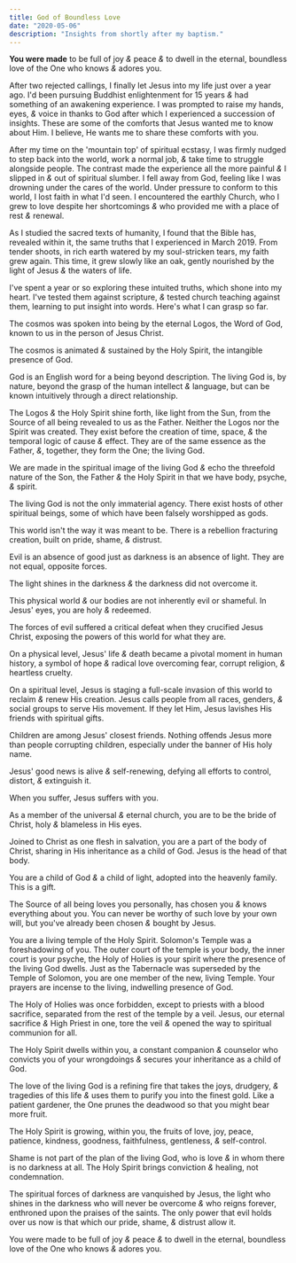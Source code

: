 ```yaml
---
title: God of Boundless Love
date: "2020-05-06"
description: "Insights from shortly after my baptism."
---
```


**You were made** to be full of joy *&* peace *&* to dwell in the eternal, boundless love of the One who knows *&* adores you.

After two rejected callings, I finally let Jesus into my life just over a year ago. I'd been pursuing Buddhist enlightenment for 15 years *&* had something of an awakening experience. I was prompted to raise my hands, eyes, *&* voice in thanks to God after which I experienced a succession of insights. These are some of the comforts that Jesus wanted me to know about Him. I believe, He wants me to share these comforts with you.

After my time on the 'mountain top' of spiritual ecstasy, I was firmly nudged to step back into the world, work a normal job, *&* take time to struggle alongside people. The contrast made the experience all the more painful *&* I slipped in *&* out of spiritual slumber. I fell away from God, feeling like I was drowning under the cares of the world. Under pressure to conform to this world, I lost faith in what I'd seen. I encountered the earthly Church, who I grew to love despite her shortcomings *&* who provided me with a place of rest *&* renewal.

As I studied the sacred texts of humanity, I found that the Bible has, revealed within it, the same truths that I experienced in March 2019. From tender shoots, in rich earth watered by my soul-stricken tears, my faith grew again. This time, it grew slowly like an oak, gently nourished by the light of Jesus *&* the waters of life.

I've spent a year or so exploring these intuited truths, which shone into my heart. I've tested them against scripture, *&* tested church teaching against them, learning to put insight into words. Here's what I can grasp so far.

The cosmos was spoken into being by the eternal Logos, the Word of God, known to us in the person of Jesus Christ.

The cosmos is animated *&* sustained by the Holy Spirit, the intangible presence of God.

God is an English word for a being beyond description. The living God is, by nature, beyond the grasp of the human intellect *&* language, but can be known intuitively through a direct relationship.

The Logos *&* the Holy Spirit shine forth, like light from the Sun, from the Source of all being revealed to us as the Father. Neither the Logos nor the Spirit was created. They exist before the creation of time, space, *&* the temporal logic of cause *&* effect. They are of the same essence as the Father, *&*, together, they form the One; the living God.

We are made in the spiritual image of the living God *&* echo the threefold nature of the Son, the Father *&* the Holy Spirit in that we have body, psyche, *&* spirit.

The living God is not the only immaterial agency. There exist hosts of other spiritual beings, some of which have been falsely worshipped as gods.

This world isn't the way it was meant to be. There is a rebellion fracturing creation, built on pride, shame, *&* distrust.

Evil is an absence of good just as darkness is an absence of light. They are not equal, opposite forces.

The light shines in the darkness *&* the darkness did not overcome it.

This physical world *&* our bodies are not inherently evil or shameful. In Jesus' eyes, you are holy *&* redeemed.

The forces of evil suffered a critical defeat when they crucified Jesus Christ, exposing the powers of this world for what they are.

On a physical level, Jesus' life *&* death became a pivotal moment in human history, a symbol of hope *&* radical love overcoming fear, corrupt religion, *&* heartless cruelty.

On a spiritual level, Jesus is staging a full-scale invasion of this world to reclaim *&* renew His creation. Jesus calls people from all races, genders, *&* social groups to serve His movement. If they let Him, Jesus lavishes His friends with spiritual gifts.

Children are among Jesus' closest friends. Nothing offends Jesus more than people corrupting children, especially under the banner of His holy name.

Jesus' good news is alive *&* self-renewing, defying all efforts to control, distort, *&* extinguish it.

When you suffer, Jesus suffers with you.

As a member of the universal *&* eternal church, you are to be the bride of Christ, holy *&* blameless in His eyes.

Joined to Christ as one flesh in salvation, you are a part of the body of Christ, sharing in His inheritance as a child of God. Jesus is the head of that body.

You are a child of God *&* a child of light, adopted into the heavenly family. This is a gift.

The Source of all being loves you personally, has chosen you *&* knows everything about you. You can never be worthy of such love by your own will, but you've already been chosen *&* bought by Jesus.

You are a living temple of the Holy Spirit. Solomon's Temple was a foreshadowing of you. The outer court of the temple is your body, the inner court is your psyche, the Holy of Holies is your spirit where the presence of the living God dwells. Just as the Tabernacle was superseded by the Temple of Solomon, you are one member of the new, living Temple. Your prayers are incense to the living, indwelling presence of God.

The Holy of Holies was once forbidden, except to priests with a blood sacrifice, separated from the rest of the temple by a veil. Jesus, our eternal sacrifice *&* High Priest in one, tore the veil *&* opened the way to spiritual communion for all.

The Holy Spirit dwells within you, a constant companion *&* counselor who convicts you of your wrongdoings *&* secures your inheritance as a child of God.

The love of the living God is a refining fire that takes the joys, drudgery, *&* tragedies of this life *&* uses them to purify you into the finest gold. Like a patient gardener, the One prunes the deadwood so that you might bear more fruit.

The Holy Spirit is growing, within you, the fruits of love, joy, peace, patience, kindness, goodness, faithfulness, gentleness, *&* self-control.

Shame is not part of the plan of the living God, who is love *&* in whom there is no darkness at all. The Holy Spirit brings conviction *&* healing, not condemnation.

The spiritual forces of darkness are vanquished by Jesus, the light who shines in the darkness who will never be overcome *&* who reigns forever, enthroned upon the praises of the saints. The only power that evil holds over us now is that which our pride, shame, *&* distrust allow it.

You were made to be full of joy *&* peace *&* to dwell in the eternal, boundless love of the One who knows *&* adores you.
